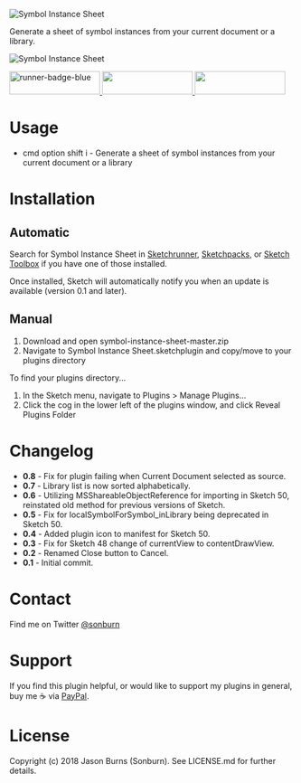 ![Symbol Instance Sheet](https://raw.githubusercontent.com/sonburn/symbol-instance-sheet/master/images/logo.png)

Generate a sheet of symbol instances from your current document or a library.

![Symbol Instance Sheet](https://raw.githubusercontent.com/sonburn/symbol-instance-sheet/master/images/screenshot.png)

<a href="http://bit.ly/SketchRunnerWebsite">
	<img width="160" height="41" src="http://bit.ly/RunnerBadgeBlue" alt="runner-badge-blue">
</a>

<a href="https://sketchpacks.com/sonburn/symbol-instance-sheet/install">
	<img width="160" height="41" src="http://sketchpacks-com.s3.amazonaws.com/assets/badges/sketchpacks-badge-install.png" >
</a>

<a href="https://www.paypal.me/sonburn">
	<img width="160" height="41" src="https://raw.githubusercontent.com/sonburn/symbol-organizer/master/images/donate.png">
</a>

# Usage

* cmd option shift i - Generate a sheet of symbol instances from your current document or a library

# Installation

## Automatic
Search for Symbol Instance Sheet in [Sketchrunner](http://sketchrunner.com/), [Sketchpacks](https://sketchpacks.com/), or [Sketch Toolbox](http://sketchtoolbox.com/) if you have one of those installed.

Once installed, Sketch will automatically notify you when an update is available (version 0.1 and later).

## Manual

1. Download and open symbol-instance-sheet-master.zip
2. Navigate to Symbol Instance Sheet.sketchplugin and copy/move to your plugins directory

To find your plugins directory...

1. In the Sketch menu, navigate to Plugins > Manage Plugins...
2. Click the cog in the lower left of the plugins window, and click Reveal Plugins Folder

# Changelog

* **0.8** - Fix for plugin failing when Current Document selected as source.
* **0.7** - Library list is now sorted alphabetically.
* **0.6** - Utilizing MSShareableObjectReference for importing in Sketch 50, reinstated old method for previous versions of Sketch.
* **0.5** - Fix for localSymbolForSymbol_inLibrary being deprecated in Sketch 50.
* **0.4** - Added plugin icon to manifest for Sketch 50.
* **0.3** - Fix for Sketch 48 change of currentView to contentDrawView.
* **0.2** - Renamed Close button to Cancel.
* **0.1** - Initial commit.

# Contact

Find me on Twitter <a class="twitter-follow-button" href="https://twitter.com/sonburn">@sonburn</a>

# Support

If you find this plugin helpful, or would like to support my plugins in general, buy me ☕️ via <a href="https://www.paypal.me/sonburn">PayPal</a>.

# License

Copyright (c) 2018 Jason Burns (Sonburn). See LICENSE.md for further details.
